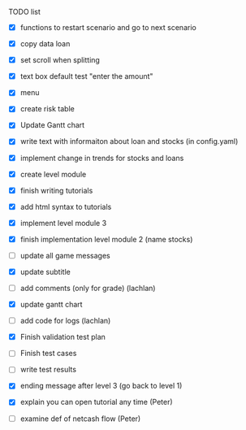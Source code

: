 TODO list
- [X] functions to restart scenario and go to next scenario
- [X] copy data loan
- [X] set scroll when splitting
- [X] text box default test "enter the amount"
- [X] menu 
- [X] create risk table
- [X] Update Gantt chart
- [X] write text with informaiton about loan and stocks (in config.yaml)
- [X] implement change in trends for stocks and loans
- [X] create level module
- [X] finish writing tutorials 
- [X] add html syntax to tutorials
- [X] implement level module 3
- [X] finish implementation level module 2 (name stocks)
- [ ] update all game messages
- [X] update subtitle
- [ ] add comments (only for grade) (lachlan)
- [X] update gantt chart
- [ ] add code for logs (lachlan)
- [X] Finish validation test plan
- [ ] Finish test cases
- [ ] write test results
- [X] ending message after level 3 (go back to level 1)
- [X] explain you can open tutorial any time (Peter)
- [ ] examine def of netcash flow (Peter)

